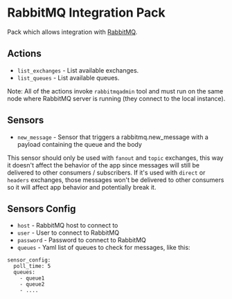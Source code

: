 # RabbitMQ Integration Pack

Pack which allows integration with [RabbitMQ](http://www.rabbitmq.com/).

## Actions

* ``list_exchanges`` - List available exchanges.
* ``list_queues`` - List available queues.

Note: All of the actions invoke ``rabbitmqadmin`` tool and must run on the
same node where RabbitMQ server is running (they connect to the local 
instance).


## Sensors

* ``new_message`` - Sensor that triggers a rabbitmq.new_message with a payload containing the queue and the body

This sensor should only be used with ``fanout`` and ``topic`` exchanges,  this way it doesn't affect the behavior of the app since messages will still be delivered to other consumers / subscribers.
If it's used with ``direct`` or ``headers`` exchanges, those messages won't be delivered to other consumers so it will affect app behavior and potentially break it.

## Sensors Config

* ``host`` - RabbitMQ host to connect to
* ``user`` - User to connect to RabbitMQ
* ``password`` - Password to connect to RabbitMQ
* ``queues`` - Yaml list of queues to check for messages, like this:
```
sensor_config:
  poll_time: 5
  queues:
    - queue1
    - queue2
    - ....
```